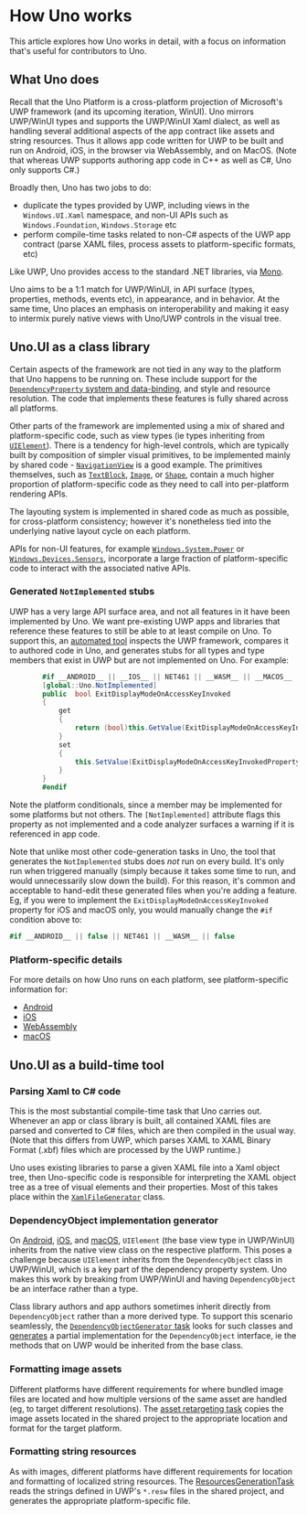 # How Uno works

This article explores how Uno works in detail, with a focus on information that's useful for contributors to Uno. 

## What Uno does

Recall that the  Uno Platform is a cross-platform projection of Microsoft's UWP framework (and its upcoming iteration, WinUI). Uno mirrors UWP/WinUI types and supports the UWP/WinUI Xaml dialect, as well as handling several additional aspects of the app contract like assets and string resources. Thus it allows app code written for UWP to be built and run on Android, iOS, in the browser via WebAssembly, and on MacOS. (Note that whereas UWP supports authoring app code in C++ as well as C#, Uno only supports C#.)

Broadly then, Uno has two jobs to do:

* duplicate the types provided by UWP, including views in the `Windows.UI.Xaml` namespace, and non-UI APIs such as `Windows.Foundation`, `Windows.Storage` etc
* perform compile-time tasks related to non-C# aspects of the UWP app contract (parse XAML files, process assets to platform-specific formats, etc)

Like UWP, Uno provides access to the standard .NET libraries, via [Mono](https://www.mono-project.com/).

Uno aims to be a 1:1 match for UWP/WinUI, in API surface (types, properties, methods, events etc), in appearance, and in behavior. At the same time, Uno places an emphasis on interoperability and making it easy to intermix purely native views with Uno/UWP controls in the visual tree.

## Uno.UI as a class library

Certain aspects of the framework are not tied in any way to the platform that Uno happens to be running on. These include support for the [`DependencyProperty` system and data-binding](https://docs.microsoft.com/en-us/windows/uwp/xaml-platform/dependency-properties-overview), and style and resource resolution. The code that implements these features is fully shared across all platforms.

Other parts of the framework are implemented using a mix of shared and platform-specific code, such as view types (ie types inheriting from [`UIElement`](https://docs.microsoft.com/en-us/uwp/api/windows.ui.xaml.uielement)). There is a tendency for high-level controls, which are typically built by composition of simpler visual primitives, to be implemented mainly by shared code - [`NavigationView`](https://github.com/unoplatform/uno/tree/master/src/Uno.UI/UI/Xaml/Controls/NavigationView) is a good example. The primitives themselves, such as [`TextBlock`](https://github.com/unoplatform/uno/tree/master/src/Uno.UI/UI/Xaml/Controls/TextBlock), [`Image`](https://github.com/unoplatform/uno/tree/master/src/Uno.UI/UI/Xaml/Controls/Image), or [`Shape`](https://github.com/unoplatform/uno/tree/master/src/Uno.UI/UI/Xaml/Shapes), contain a much higher proportion of platform-specific code as they need to call into per-platform rendering APIs.

The layouting system is implemented in shared code as much as possible, for cross-platform consistency; however it's nonetheless tied into the underlying native layout cycle on each platform.

APIs for non-UI features, for example [`Windows.System.Power`](../features/windows-system-power.md) or [`Windows.Devices.Sensors`](../features/windows-devices-sensors.md), incorporate a large fraction of platform-specific code to interact with the associated native APIs.

### Generated `NotImplemented` stubs

UWP has a very large API surface area, and not all features in it have been implemented by Uno. We want pre-existing UWP apps and libraries that reference these features to still be able to at least compile on Uno. To support this, an [automated tool](https://github.com/unoplatform/uno/tree/master/src/Uno.UWPSyncGenerator) inspects the UWP framework, compares it to authored code in Uno, and generates stubs for all types and type members that exist in UWP but are not implemented on Uno. For example:

```csharp
		#if __ANDROID__ || __IOS__ || NET461 || __WASM__ || __MACOS__
		[global::Uno.NotImplemented]
		public  bool ExitDisplayModeOnAccessKeyInvoked
		{
			get
			{
				return (bool)this.GetValue(ExitDisplayModeOnAccessKeyInvokedProperty);
			}
			set
			{
				this.SetValue(ExitDisplayModeOnAccessKeyInvokedProperty, value);
			}
		}
		#endif
```

Note the platform conditionals, since a member may be implemented for some platforms but not others. The `[NotImplemented]` attribute flags this property as not implemented and a code analyzer surfaces a warning if it is referenced in app code.

Note that unlike most other code-generation tasks in Uno, the tool that generates the `NotImplemented` stubs does _not_ run on every build. It's only run when triggered manually (simply because it takes some time to run, and would unnecessarily slow down the build). For this reason, it's common and acceptable to hand-edit these generated files when you're adding a feature. Eg, if you were to implement the `ExitDisplayModeOnAccessKeyInvoked` property for iOS and macOS only, you would manually change the `#if` condition above to:

```csharp
#if __ANDROID__ || false || NET461 || __WASM__ || false
```

### Platform-specific details

For more details on how Uno runs on each platform, see platform-specific information for:

* [Android](uno-internals-android.md)
* [iOS](uno-internals-ios.md)
* [WebAssembly](uno-internals-wasm.md)
* [macOS](uno-internals-macos.md)

## Uno.UI as a build-time tool

### Parsing Xaml to C# code

This is the most substantial compile-time task that Uno carries out. Whenever an app or class library is built, all contained XAML files are parsed and converted to C# files, which are then compiled in the usual way. (Note that this differs from UWP, which parses XAML to XAML Binary Format (.xbf) files which are processed by the UWP runtime.)

Uno uses existing libraries to parse a given XAML file into a Xaml object tree, then Uno-specific code is responsible for interpreting the XAML object tree as a tree of visual elements and their properties. Most of this takes place within the [`XamlFileGenerator`](https://github.com/unoplatform/uno/blob/master/src/SourceGenerators/Uno.UI.SourceGenerators/XamlGenerator/XamlFileGenerator.cs) class.

### DependencyObject implementation generator

On [Android](uno-internals-android.md), [iOS](uno-internals-ios.md), and [macOS](uno-internals-macos.md), `UIElement` (the base view type in UWP/WinUI) inherits from the native view class on the respective platform. This poses a challenge because `UIElement` inherits from the `DependencyObject` class in UWP/WinUI, which is a key part of the dependency property system. Uno makes this work by breaking from UWP/WinUI and having `DependencyObject` be an interface rather than a type.

Class library authors and app authors sometimes inherit directly from `DependencyObject` rather than a more derived type. To support this scenario seamlessly, the [`DependencyObjectGenerator` task](https://github.com/unoplatform/uno/blob/master/src/SourceGenerators/Uno.UI.SourceGenerators/DependencyObject/DependencyObjectGenerator.cs) looks for such classes and [generates](https://github.com/unoplatform/Uno.SourceGeneration) a partial implementation for the `DependencyObject` interface, ie the methods that on UWP would be inherited from the base class.

### Formatting image assets

Different platforms have different requirements for where bundled image files are located and how multiple versions of the same asset are handled (eg, to target different resolutions). The [asset retargeting task](https://github.com/unoplatform/uno/blob/master/src/SourceGenerators/Uno.UI.Tasks/Assets/RetargetAssets.cs) copies the image assets located in the shared project to the appropriate location and format for the target platform.

### Formatting string resources

As with images, different platforms have different requirements for location and formatting of localized string resources. The [ResourcesGenerationTask](https://github.com/unoplatform/uno/blob/master/src/SourceGenerators/Uno.UI.Tasks/ResourcesGenerator/ResourcesGenerationTask.cs) reads the strings defined in UWP's `*.resw` files in the shared project, and generates the appropriate platform-specific file.
